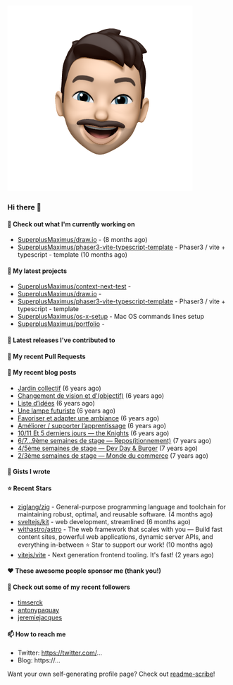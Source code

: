 
![header](assets/header.png)
### Hi there 👋

#### 👷 Check out what I'm currently working on

- [SuperplusMaximus/draw.io](https://github.com/SuperplusMaximus/draw.io) -  (8 months ago)
- [SuperplusMaximus/phaser3-vite-typescript-template](https://github.com/SuperplusMaximus/phaser3-vite-typescript-template) - Phaser3 / vite &#43; typescript - template (10 months ago)

#### 🌱 My latest projects

- [SuperplusMaximus/context-next-test](https://github.com/SuperplusMaximus/context-next-test) - 
- [SuperplusMaximus/draw.io](https://github.com/SuperplusMaximus/draw.io) - 
- [SuperplusMaximus/phaser3-vite-typescript-template](https://github.com/SuperplusMaximus/phaser3-vite-typescript-template) - Phaser3 / vite &#43; typescript - template
- [SuperplusMaximus/os-x-setup](https://github.com/SuperplusMaximus/os-x-setup) - Mac OS commands lines setup
- [SuperplusMaximus/portfolio](https://github.com/SuperplusMaximus/portfolio) - 

#### 🔭 Latest releases I've contributed to


#### 🔨 My recent Pull Requests


#### 📜 My recent blog posts

- [Jardin collectif](https://medium.com/@superplusmaximus/jardin-collectif-c4e295f479f?source=rss-21b0e99aaed5------2) (6 years ago)
- [Changement de vision et d’(objectif)](https://medium.com/@superplusmaximus/changement-de-vision-et-d-objectif-fcbc2f671c08?source=rss-21b0e99aaed5------2) (6 years ago)
- [Liste d’idées](https://medium.com/@superplusmaximus/liste-did%C3%A9es-eb7db53861e9?source=rss-21b0e99aaed5------2) (6 years ago)
- [Une lampe futuriste](https://medium.com/@superplusmaximus/une-lampe-futuriste-5ce1f4244e4c?source=rss-21b0e99aaed5------2) (6 years ago)
- [Favoriser et adapter une ambiance](https://medium.com/@superplusmaximus/favoriser-et-adapter-une-ambiance-59d12ee8284?source=rss-21b0e99aaed5------2) (6 years ago)
- [Améliorer / supporter l’apprentissage](https://medium.com/@superplusmaximus/am%C3%A9liorer-supporter-lapprentissage-8332fe8933a9?source=rss-21b0e99aaed5------2) (6 years ago)
- [10/11 Et 5 derniers jours — the Knights](https://medium.com/@superplusmaximus/10-11-et-5-derniers-jours-the-knights-9820cd24884e?source=rss-21b0e99aaed5------2) (6 years ago)
- [6/7…9ème semaines de stage — Repos(itionnement)](https://medium.com/@superplusmaximus/6-7-9%C3%A8me-semaines-de-stage-repos-itionnement-610393d03dd?source=rss-21b0e99aaed5------2) (7 years ago)
- [4/5ème semaines de stage — Dev Day &amp; Burger](https://medium.com/@superplusmaximus/4-5%C3%A8me-semaines-de-stage-dev-day-burger-954e0f594f08?source=rss-21b0e99aaed5------2) (7 years ago)
- [2/3ème semaines de stage — Monde du commerce](https://medium.com/@superplusmaximus/2-3%C3%A8me-semaines-de-stage-monde-du-commerce-40b648faee52?source=rss-21b0e99aaed5------2) (7 years ago)

#### 📓 Gists I wrote


#### ⭐ Recent Stars

- [ziglang/zig](https://github.com/ziglang/zig) - General-purpose programming language and toolchain for maintaining robust, optimal, and reusable software. (4 months ago)
- [sveltejs/kit](https://github.com/sveltejs/kit) - web development, streamlined (6 months ago)
- [withastro/astro](https://github.com/withastro/astro) - The web framework that scales with you — Build fast content sites, powerful web applications, dynamic server APIs, and everything in-between ⭐️ Star to support our work! (10 months ago)
- [vitejs/vite](https://github.com/vitejs/vite) - Next generation frontend tooling. It&#39;s fast! (2 years ago)

#### ❤️ These awesome people sponsor me (thank you!)


#### 👯 Check out some of my recent followers

- [timserck](https://github.com/timserck)
- [antonypaquay](https://github.com/antonypaquay)
- [jeremiejacques](https://github.com/jeremiejacques)

#### 📫 How to reach me

- Twitter: https://twitter.com/...
- Blog: https://...

Want your own self-generating profile page? Check out [readme-scribe](https://github.com/muesli/readme-scribe)!
